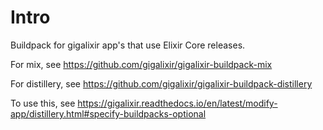# Intro

Buildpack for gigalixir app's that use Elixir Core releases.

For mix, see https://github.com/gigalixir/gigalixir-buildpack-mix

For distillery, see https://github.com/gigalixir/gigalixir-buildpack-distillery

To use this, see https://gigalixir.readthedocs.io/en/latest/modify-app/distillery.html#specify-buildpacks-optional




